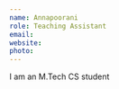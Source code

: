 ```yaml
---
name: Annapoorani
role: Teaching Assistant
email:
website:
photo:
---
```


I am an M.Tech CS student
